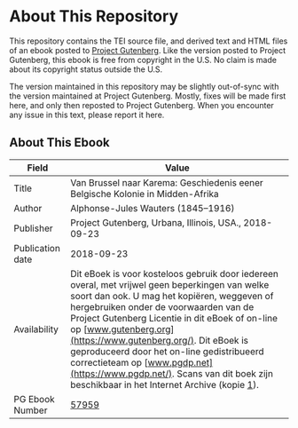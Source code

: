 # About This Repository

This repository contains the TEI source file, and derived text and HTML files of an ebook posted to [Project Gutenberg](https://www.gutenberg.org/). Like the version posted to Project Gutenberg, this ebook is free from copyright in the U.S. No claim is made about its copyright status outside the U.S.

The version maintained in this repository may be slightly out-of-sync with the version maintained at Project Gutenberg. Mostly, fixes will be made first here, and only then reposted to Project Gutenberg. When you encounter any issue in this text, please report it here.

## About This Ebook

| Field | Value |
|-------|-------|
| Title | Van Brussel naar Karema: Geschiedenis eener Belgische Kolonie in Midden-Afrika |
| Author | Alphonse-Jules Wauters (1845–1916) |
| Publisher | Project Gutenberg, Urbana, Illinois, USA., 2018-09-23 |
| Publication date | 2018-09-23 |
| Availability | Dit eBoek is voor kosteloos gebruik door iedereen overal, met vrijwel geen beperkingen van welke soort dan ook. U mag het kopiëren, weggeven of hergebruiken onder de voorwaarden van de Project Gutenberg Licentie in dit eBoek of on-line op [www.gutenberg.org](https://www.gutenberg.org/). Dit eBoek is geproduceerd door het on-line gedistribueerd correctieteam op [www.pgdp.net](https://www.pgdp.net/). Scans van dit boek zijn beschikbaar in het Internet Archive (kopie [1](https://archive.org/details/vanbrusselnaarka00waut)). |
| PG Ebook Number | [57959](https://www.gutenberg.org/ebooks/57959) |

